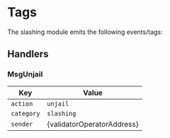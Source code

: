 # Tags

The slashing module emits the following events/tags:

## Handlers

### MsgUnjail

| Key        | Value                      |
|------------|----------------------------|
| `action`   | `unjail`                   |
| `category` | `slashing`                 |
| `sender`   | {validatorOperatorAddress} |
